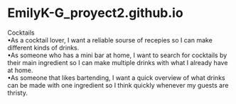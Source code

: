 # EmilyK-G_proyect2.github.io
 Cocktails <br>
•As a cocktail lover, I want a reliable sourse of recepies so I can make different kinds of drinks. <br>
•As someone who has a mini bar at home, I want to search for cocktails by their main ingredient so I can make multiple drinks with what I already have at home. <br>
•As someone that likes bartending, I want a quick overview of what drinks can be made with one ingredient so I think quickly whenever my guests are thristy.
